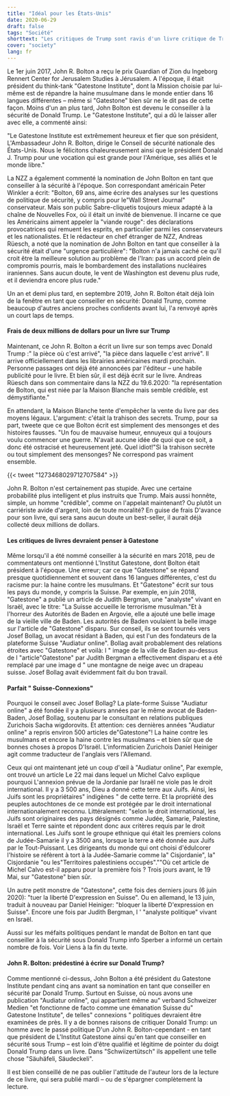 ```yaml
---
title: "Idéal pour les États-Unis"
date: 2020-06-29
draft: false
tags: "Société"
shorttext: "Les critiques de Trump sont ravis d'un livre critique de Trump de John Bolton. Mais qui est ce John Bolton?"
cover: "society"
lang: fr
---
```


Le 1er juin 2017, John R. Bolton a reçu le prix Guardian of Zion du Ingeborg Rennert Center for Jerusalem Studies à Jérusalem. A l'époque, il était président du think-tank "Gatestone Institute", dont la Mission choisie par lui-même est de répandre la haine musulmane dans le monde entier dans 16 langues différentes – même si "Gatestone" bien sûr ne le dit pas de cette façon. Moins d'un an plus tard, John Bolton est devenu le conseiller à la sécurité de Donald Trump. Le "Gatestone Institute", qui a dû le laisser aller avec elle, a commenté ainsi:

"Le Gatestone Institute est extrêmement heureux et fier que son président, L'Ambassadeur John R. Bolton, dirige le Conseil de sécurité nationale des États-Unis. Nous le félicitons chaleureusement ainsi que le président Donald J. Trump pour une vocation qui est grande pour l'Amérique, ses alliés et le monde libre."

La NZZ a également commenté la nomination de John Bolton en tant que conseiller à la sécurité à l'époque. Son correspondant américain Peter Winkler a écrit: "Bolton, 69 ans, aime écrire des analyses sur les questions de politique de sécurité, y compris pour le"Wall Street Journal" conservateur. Mais son public Sabre-cliquetis toujours mieux adapté à la chaîne de Nouvelles Fox, où il était un invité de bienvenue. Il incarne ce que les Américains aiment appeler la "viande rouge": des déclarations provocatrices qui remuent les esprits, en particulier parmi les conservateurs et les nationalistes. Et le rédacteur en chef étranger de NZZ, Andreas Rüesch, a noté que la nomination de John Bolton en tant que conseiller à la sécurité était d'une "urgence particulière": "Bolton n'a jamais caché ce qu'il croit être la meilleure solution au problème de l'Iran: pas un accord plein de compromis pourris, mais le bombardement des installations nucléaires iraniennes. Sans aucun doute, le vent de Washington est devenu plus rude, et il deviendra encore plus rude."

Un an et demi plus tard, en septembre 2019, John R. Bolton était déjà loin de la fenêtre en tant que conseiller en sécurité: Donald Trump, comme beaucoup d'autres anciens proches confidents avant lui, l'a renvoyé après un court laps de temps.

#### Frais de deux millions de dollars pour un livre sur Trump

Maintenant, ce John R. Bolton a écrit un livre sur son temps avec Donald Trump :" la pièce où c'est arrivé", "la pièce dans laquelle c'est arrivé". Il arrive officiellement dans les librairies américaines mardi prochain. Personne passages ont déjà été annoncées par l'éditeur – une habile publicité pour le livre. Et bien sûr, il est déjà écrit sur le livre. Andreas Rüesch dans son commentaire dans la NZZ du 19.6.2020: "la représentation de Bolton, qui est niée par la Maison Blanche mais semble crédible, est démystifiante."

En attendant, la Maison Blanche tente d'empêcher la vente du livre par des moyens légaux. L'argument: c'était la trahison des secrets. Trump, pour sa part, tweete que ce que Bolton écrit est simplement des mensonges et des histoires fausses. "Un fou de mauvaise humeur, ennuyeux qui a toujours voulu commencer une guerre. N'avait aucune idée de quoi que ce soit, a donc été ostracisé et heureusement jeté. Quel idiot!"Si la trahison secrète ou tout simplement des mensonges? Ne correspond pas vraiment ensemble.

{{< tweet "1273468029712707584" >}}

John R. Bolton n'est certainement pas stupide. Avec une certaine probabilité plus intelligent et plus instruits que Trump. Mais aussi honnête, simple, un homme "crédible", comme on l'appelait maintenant? Ou plutôt un carriériste avide d'argent, loin de toute moralité? En guise de frais D'avance pour son livre, qui sera sans aucun doute un best-seller, il aurait déjà collecté deux millions de dollars.

#### Les critiques de livres devraient penser à Gatestone

Même lorsqu'il a été nommé conseiller à la sécurité en mars 2018, peu de commentateurs ont mentionné L'Institut Gatestone, dont Bolton était président à l'époque. Une erreur; car ce que "Gatestone" se répand presque quotidiennement et souvent dans 16 langues différentes, c'est du racisme pur: la haine contre les musulmans. Et "Gatestone" écrit sur tous les pays du monde, y compris la Suisse. Par exemple, en juin 2018, "Gatestone" a publié un article de Judith Bergman, une "analyste" vivant en Israël, avec le titre: "La Suisse accueille le terrorisme musulman."Et à l'horreur des Autorités de Baden en Argovie, elle a ajouté une belle image de la vieille ville de Baden. Les autorités de Baden voulaient la belle image sur l'article de "Gatestone" disparu. Sur conseil, ils se sont tournés vers Josef Bollag, un avocat résidant à Baden, qui est l'un des fondateurs de la plateforme Suisse "Audiatur online". Bollag avait probablement des relations étroites avec "Gatestone" et voilà: l " image de la ville de Baden au-dessus de l "article"Gatestone" par Judith Bergman a effectivement disparu et a été remplacé par une image d " une montagne de neige avec un drapeau suisse. Josef Bollag avait évidemment fait du bon travail.

#### Parfait " Suisse-Connexions"

Pourquoi le conseil avec Josef Bollag? La plate-forme Suisse "Audiatur online" a été fondée il y a plusieurs années par le même avocat de Baden-Baden, Josef Bollag, soutenu par le consultant en relations publiques Zurichois Sacha wigdorovits. Et attention: ces dernières années "Audiatur online" a repris environ 500 articles de"Gatestone"! La haine contre les musulmans et encore la haine contre les musulmans – et bien sûr que de bonnes choses à propos D'Israël. L'informaticien Zurichois Daniel Heiniger agit comme traducteur de l'anglais vers l'Allemand.

Ceux qui ont maintenant jeté un coup d'œil à "Audiatur online", Par exemple, ont trouvé un article Le 22 mai dans lequel un Michel Calvo explique pourquoi L'annexion prévue de la Jordanie par Israël ne viole pas le droit international. Il y a 3 500 ans, Dieu a donné cette terre aux Juifs. Ainsi, les Juifs sont les propriétaires" indigènes " de cette terre. Et la propriété des peuples autochtones de ce monde est protégée par le droit international internationalement reconnu. Littéralement: "selon le droit international, les Juifs sont originaires des pays désignés comme Judée, Samarie, Palestine, Israël et Terre sainte et répondent donc aux critères requis par le droit international. Les Juifs sont le groupe ethnique qui était les premiers colons de Judée-Samarie il y a 3500 ans, lorsque la terre a été donnée aux Juifs par le Tout-Puissant. Les dirigeants du monde qui ont choisi d'édulcorer l'histoire se réfèrent à tort à la Judée-Samarie comme la" Cisjordanie", la" Cisjordanie "ou les"Territoires palestiniens occupés".""Où cet article de Michel Calvo est-il apparu pour la première fois ? Trois jours avant, le 19 Mai, sur "Gatestone" bien sûr.

Un autre petit monstre de "Gatestone", cette fois des derniers jours (6 juin 2020): "tuer la liberté D'expression en Suisse". Ou en allemand, le 13 juin, traduit à nouveau par Daniel Heiniger: "bloquer la liberté D'expression en Suisse". Encore une fois par Judith Bergman, l ' "analyste politique" vivant en Israël.

Aussi sur les méfaits politiques pendant le mandat de Bolton en tant que conseiller à la sécurité sous Donald Trump info Sperber a informé un certain nombre de fois. Voir Liens à la fin du texte.

#### John R. Bolton: prédestiné à écrire sur Donald Trump?

Comme mentionné ci-dessus, John Bolton a été président du Gatestone Institute pendant cinq ans avant sa nomination en tant que conseiller en sécurité par Donald Trump. Surtout en Suisse, où nous avons une publication "Audiatur online", qui appartient même au" verband Schweizer Medien "et fonctionne de facto comme une émanation Suisse du" Gatestone Institute", de telles" connexions " politiques devraient être examinées de près. Il y a de bonnes raisons de critiquer Donald Trump: un homme avec le passé politique D'un John R. Bolton-cependant - en tant que président de L'Institut Gatestone ainsi qu'en tant que conseiller en sécurité sous Trump – est loin d'être qualifié et légitime de pointer du doigt Donald Trump dans un livre. Dans "Schwiizertütsch" ils appellent une telle chose "Säuhäfeli, Säudeckeli".

Il est bien conseillé de ne pas oublier l'attitude de l'auteur lors de la lecture de ce livre, qui sera publié mardi – ou de s'épargner complètement la lecture.
